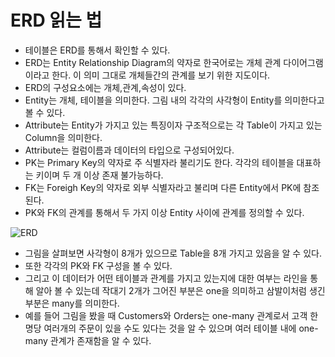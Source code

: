# ERD 읽는 법


- 테이블은 ERD를 통해서 확인할 수 있다.
- ERD는 Entity Relationship Diagram의 약자로 한국어로는 개체 관계 다이어그램이라고 한다. 이 의미 그대로 개체들간의 관계를 보기 위한 지도이다.
- ERD의 구성요소에는 개체,관계,속성이 있다.
- Entity는 개체, 테이블을 의미한다. 그림 내의 각각의 사각형이 Entity를 의미한다고 볼 수 있다.
- Attribute는 Entity가 가지고 있는 특징이자 구조적으로는 각 Table이 가지고 있는 Column을 의미한다.
- Attribute는 컬럼이름과 데이터의 타입으로 구성되어있다.
- PK는 Primary Key의 약자로 주 식별자라 불리기도 한다. 각각의 테이블을 대표하는 키이며 두 개 이상 존재 불가능하다.
- FK는 Foreigh Key의 약자로 외부 식별자라고 불리며 다른 Entity에서 PK에 참조된다.
- PK와 FK의 관계를 통해서 두 가지 이상 Entity 사이에 관계를 정의할 수 있다.

![ERD](https://user-images.githubusercontent.com/76901290/124354804-d721ba80-dc48-11eb-892b-d16a8227b302.PNG)


- 그림을 살펴보면 사각형이 8개가 있으므로 Table을 8개 가지고 있음을 알 수 있다.
- 또한 각각의 PK와 FK 구성을 볼 수 있다. 
- 그리고 이 데이터가 어떤 테이블과 관계를 가지고 있는지에 대한 여부는 라인을 통해 알아 볼 수 있는데 작대기 2개가 그어진 부분은 one을 의미하고 삼발이처럼 생긴 부분은 many를 의미한다.
- 예를 들어 그림을 봤을 때 Customers와 Orders는 one-many 관계로서 고객 한명당 여러개의 주문이 있을 수도 있다는 것을 알 수 있으며 여러 테이블 내에 one-many 관계가 존재함을 알 수 있다.   